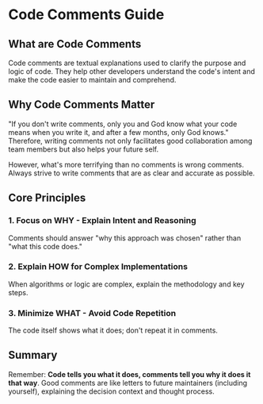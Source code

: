 # Code Comments Guide

## What are Code Comments

Code comments are textual explanations used to clarify the purpose and logic of code. They help other developers understand the code's intent and make the code easier to maintain and comprehend.

## Why Code Comments Matter

"If you don't write comments, only you and God know what your code means when you write it, and after a few months, only God knows." Therefore, writing comments not only facilitates good collaboration among team members but also helps your future self.

However, what's more terrifying than no comments is wrong comments. Always strive to write comments that are as clear and accurate as possible.

## Core Principles

### 1. Focus on **WHY** - Explain Intent and Reasoning

Comments should answer "why this approach was chosen" rather than "what this code does."

### 2. Explain **HOW** for Complex Implementations

When algorithms or logic are complex, explain the methodology and key steps.

### 3. Minimize **WHAT** - Avoid Code Repetition

The code itself shows what it does; don't repeat it in comments.

## Summary

Remember: **Code tells you what it does, comments tell you why it does it that way**. Good comments are like letters to future maintainers (including yourself), explaining the decision context and thought process.
